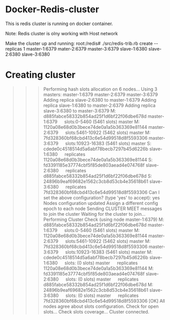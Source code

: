 # Docker-Redis-cluster
This is redis cluster is running on docker container. 

Note: Redis cluster is olny working with Host network

Make the cluster up and running:
root:/redis# ./src/redis-trib.rb create --replicas 1 master-1:6379 mater-2:6379 master-3:6379 slave-1:6380 slave-2:6380 slave-3:6380

# Creating cluster

>>> Performing hash slots allocation on 6 nodes...
Using 3 masters:
master-1:6379
master-2:6379
master-3:6379
Adding replica slave-2:6380 to master-1:6379
Adding replica slave-1:6380 to master-2:6379
Adding replica slave-3:6380 to master-3:6379
M: d885fabce58332b854ad25f1d6bf22f06dbe678d master-1:6379
   slots:0-5460 (5461 slots) master
M: 1120a08e68d0b3bece74de0a1a5b363369e81144 master-2:6379
   slots:5461-10922 (5462 slots) master
M: 7fd328360bf68cbd413c6e54d99518d8f5593306 master-3:6379
   slots:10923-16383 (5461 slots) master
S: cdede0c4518514d5a6abf78becb7297b45d6226b slave-1:6380
   replicates 1120a08e68d0b3bece74de0a1a5b363369e81144
S: fd3391185e37774cbf5f85de803aead4e074768f slave-2:6380
   replicates d885fabce58332b854ad25f1d6bf22f06dbe678d
S: 24896b9eaf69682e1562c3cb8d53cb4e35618b61 slave-3:6380
   replicates 7fd328360bf68cbd413c6e54d99518d8f5593306
Can I set the above configuration? (type 'yes' to accept): yes
>>> Nodes configuration updated
>>> Assign a different config epoch to each node
>>> Sending CLUSTER MEET messages to join the cluster
Waiting for the cluster to join...
>>> Performing Cluster Check (using node master-1:6379)
M: d885fabce58332b854ad25f1d6bf22f06dbe678d master-1:6379
   slots:0-5460 (5461 slots) master
M: 1120a08e68d0b3bece74de0a1a5b363369e81144 master-2:6379
   slots:5461-10922 (5462 slots) master
M: 7fd328360bf68cbd413c6e54d99518d8f5593306 master-3:6379
   slots:10923-16383 (5461 slots) master
M: cdede0c4518514d5a6abf78becb7297b45d6226b slave-1:6380
   slots: (0 slots) master
   replicates 1120a08e68d0b3bece74de0a1a5b363369e81144
M: fd3391185e37774cbf5f85de803aead4e074768f slave-2:6380
   slots: (0 slots) master
   replicates d885fabce58332b854ad25f1d6bf22f06dbe678d
M: 24896b9eaf69682e1562c3cb8d53cb4e35618b61 slave-3:6380
   slots: (0 slots) master
   replicates 7fd328360bf68cbd413c6e54d99518d8f5593306
[OK] All nodes agree about slots configuration.
>>> Check for open slots...
>>> Check slots coverage...
Cluster connected.
